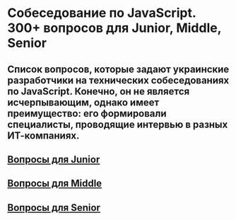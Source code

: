 # Собеседование по JavaScript. 300+ вопросов для Junior, Middle, Senior

## Список вопросов, которые задают украинские разработчики на технических собеседованиях по JavaScript. Конечно, он не является исчерпывающим, однако имеет преимущество: его формировали специалисты, проводящие интервью в разных ИТ-компаниях.

## [Вопросы для Junior](./Junior/README.MD)

## [Вопросы для Middle](./Middle/README.MD)

## [Вопросы для Senior](./Senior/README.MD)
